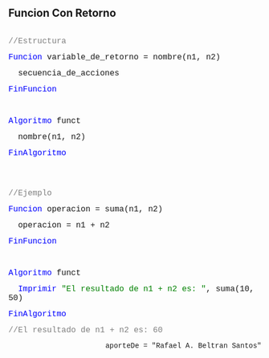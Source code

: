 ## Funcion Con Retorno
<br>
<font face="courier new" color="grey" size=3>//Estructura</font>

<font face="courier new" color="blue" size=3>Funcion </font><font face="courier new" size=3>variable_de_retorno = nombre(n1, n2)</font>

<font face="courier new" size=3>&nbsp;&nbsp;secuencia_de_acciones</font>

<font face="courier new" color="blue" size=3>FinFuncion</font>

<br>

<font face="courier new" color="blue" size=3>Algoritmo </font><font face="courier new" size=3>funct</font>

<font face="courier new" size=3>&nbsp;&nbsp;nombre(n1, n2)</font>

<font face="courier new" color="blue" size=3>FinAlgoritmo</font>

<br>
<br>

<font face="courier new" color="grey" size=3>//Ejemplo</font>


<font face="courier new" color="blue" size=3>Funcion </font><font face="courier new" size=3>operacion = suma(n1, n2)</font>

<font face="courier new" size=3>&nbsp;&nbsp;operacion = n1 + n2</font>

<font face="courier new" color="blue" size=3>FinFuncion</font>

<br>

<font face="courier new" color="blue" size=3>Algoritmo </font><font face="courier new" size=3>funct</font>

<font face="courier new" color="blue" size=3>&nbsp;&nbsp;Imprimir </font><font face="courier new" color="green" size=3>"El resultado de n1 + n2 es: "</font><font face="courier new" size=3>, suma(10, 50)</font>

<font face="courier new" color="blue" size=3>FinAlgoritmo</font>

<font face="courier new" color="grey" size=3>//El resultado de n1 + n2 es: 60</font>

<p align="right"><font face="courier new"> aporteDe = "Rafael A. Beltran Santos"</p>